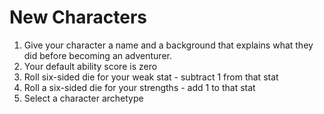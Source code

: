# New Characters

1. Give your character a name and a background that explains what they did before becoming an adventurer.
2. Your default ability score is zero
3. Roll six-sided die for your weak stat - subtract 1 from that stat
4. Roll a six-sided die for your strengths - add 1 to that stat
5. Select a character archetype

